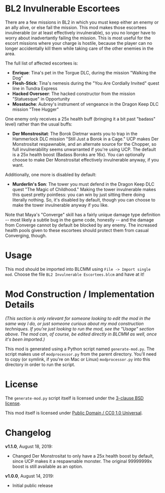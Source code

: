 BL2 Invulnerable Escortees
==========================

There are a few missions in BL2 in which you must keep either an enemy or
an ally alive, or else fail the mission.  This mod makes those escortees
invulnerable (or at least effectively invulnerable), so you no longer
have to worry about inadvertantly failing the mission.  This is most
useful for the escort missions where your charge is hostile, because the
player can no longer accidentally kill them while taking care of the
other enemies in the area.

The full list of affected escortees is:

 * **Enrique**: Tina's pet in the Torgue DLC, during the mission
   "Walking the Dog"
 * **Flesh-Stick**: Tina's nemesis during the "You Are Cordially
   Invited" quest line in Tundra Express
 * **Hacked Overseer**: The hacked constructor from the mission
   "Statuesque" in Opportunity
 * **Mosstache**: Aubrey's instrument of vengeance in the Dragon
   Keep DLC mission "Tree Hugger"

One enemy only receives a 25x health buff (bringing it a bit past
"badass" level) rather than the usual buffs:

 * **Der Monstrositat**: The Borok Dietmar wants you to trap in the
   Hammerlock DLC mission "Still Just a Borok in a Cage."  UCP makes
   Der Monstrositat respawnable, and an alternate source for the
   Chopper, so full invulnerability seems unwarranted if you're
   using UCP.  The default is a 25x health boost (Badass Boroks
   are 16x).  You can optionally choose to make Der Monstrositat
   effectively invulnerable anyway, if you want.

Additionally, one more is disabled by default:

 * **Murderlin's Son**: The tower you must defend in the Dragon
   Keep DLC quest "The Magic of Childhood."  Making the tower
   invulnerable makes this quest pretty pointless: you can win
   by just sitting there doing literally nothing.  So, it's
   disabled by default, though you can choose to make the tower
   invulnerable anyway if you like.

Note that Maya's "Converge" skill has a fairly unique damage type
definition -- most likely a subtle bug in the game code, honestly --
and the damage from Converge cannot by default be blocked by any
enemy.  The increased health pools given to these escortees should
protect them from casual Converging, though.

Usage
=====

This mod should be imported into BLCMM using `File -> Import single mod`.
Choose the file `BL2 Invulnerable Escortees.blcm` and have at it!

Mod Construction / Implementation Details
=========================================

*(This section is only relevant for someone looking to edit the mod in the
same way I do, or just someone curious about my mod construction techniques.
If you're just looking to run the mod, see the "Usage" section above.  The
mod can, of course, be edited directly in BLCMM as well, once it's
been imported.)*

This mod is generated using a Python script named `generate-mod.py`.  The
script makes use of `modprocessor.py` from the parent directory.  You'll need
to copy (or symlink, if you're on Mac or Linux) `modprocessor.py` into this
directory in order to run the script.

License
=======

The `generate-mod.py` script itself is licensed under the
[3-clause BSD license](https://opensource.org/licenses/BSD-3-Clause).

This mod itself is licensed under
[Public Domain / CC0 1.0 Universal](https://creativecommons.org/publicdomain/zero/1.0/).

Changelog
=========

**v1.1.0**, August 18, 2019:
 * Changed Der Monstrositat to only have a 25x health boost by default, since
   UCP makes it a respawnable monster.  The original 99999999x boost is
   still available as an option.

**v1.0.0**, August 14, 2019:
 * Initial public release
